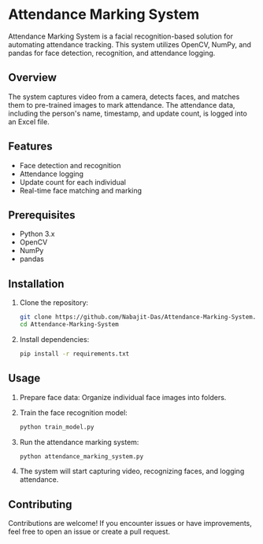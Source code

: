 


# Attendance Marking System

Attendance Marking System is a facial recognition-based solution for automating attendance tracking. This system utilizes OpenCV, NumPy, and pandas for face detection, recognition, and attendance logging.

## Overview

The system captures video from a camera, detects faces, and matches them to pre-trained images to mark attendance. The attendance data, including the person's name, timestamp, and update count, is logged into an Excel file.

## Features

- Face detection and recognition
- Attendance logging
- Update count for each individual
- Real-time face matching and marking

## Prerequisites

- Python 3.x
- OpenCV
- NumPy
- pandas

## Installation

1. Clone the repository:

   ```bash
   git clone https://github.com/Nabajit-Das/Attendance-Marking-System.git
   cd Attendance-Marking-System
   ```

2. Install dependencies:

   ```bash
   pip install -r requirements.txt
   ```

## Usage

1. Prepare face data: Organize individual face images into folders.
2. Train the face recognition model:

   ```bash
   python train_model.py
   ```

3. Run the attendance marking system:

   ```bash
   python attendance_marking_system.py
   ```

4. The system will start capturing video, recognizing faces, and logging attendance.

## Contributing

Contributions are welcome! If you encounter issues or have improvements, feel free to open an issue or create a pull request.

